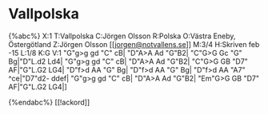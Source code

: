 # Vallpolska

{%abc%}
X:1
T:Vallpolska
C:Jörgen Olsson
R:Polska
O:Västra Eneby, Östergötland
Z:Jörgen Olsson [[jorgen@notvallens.se]]
M:3/4
H:Skriven feb -15
L:1/8
K:G
V:1
"G"g>g gd "C" cB| "D"A>A Ad "G"B2| "C"G>G Gc "G" Bg|"D"L.d2 Ld4|
"G"g>g gd "C" cB| "D"A>A Ad "G"B2| "C"G>G GB "D7" AF|"G"L.G2 LG4|
"D"f>d AA "G" Bg| "D"f>d AA "G" Bg| "D"f>d AA "A7" ^ce|"D7"d2- ddef|
"G"g>g gd "C" cB| "D"A>A Ad "G"B2| "Em"G>G GB "D7" AF|"G"L.G2 LG4|]

{%endabc%}
[[!ackord]]
